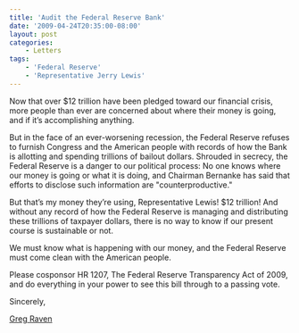 ```yaml
---
title: 'Audit the Federal Reserve Bank'
date: '2009-04-24T20:35:00-08:00'
layout: post
categories:
    - Letters
tags:
    - 'Federal Reserve'
    - 'Representative Jerry Lewis'
---
```


Now that over $12 trillion have been pledged toward our financial crisis, more people than ever are concerned about where their money is going, and if it’s accomplishing anything.

But in the face of an ever-worsening recession, the Federal Reserve refuses to furnish Congress and the American people with records of how the Bank is allotting and spending trillions of bailout dollars. Shrouded in secrecy, the Federal Reserve is a danger to our political process: No one knows where our money is going or what it is doing, and Chairman Bernanke has said that efforts to disclose such information are "counterproductive."

But that’s my money they’re using, Representative Lewis! $12 trillion! And without any record of how the Federal Reserve is managing and distributing these trillions of taxpayer dollars, there is no way to know if our present course is sustainable or not.

We must know what is happening with our money, and the Federal Reserve must come clean with the American people.

Please cosponsor HR 1207, The Federal Reserve Transparency Act of 2009, and do everything in your power to see this bill through to a passing vote.

Sincerely,

[Greg Raven](https://www.gregraven.org/)